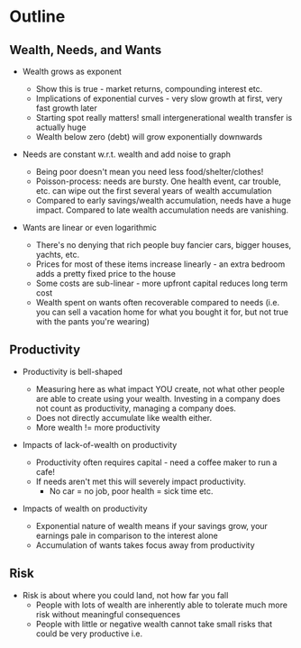 # Outline

## Wealth, Needs, and Wants
+ Wealth grows as exponent
	+ Show this is true - market returns, compounding interest etc.
	+ Implications of exponential curves - very slow growth at first, very fast growth later
	+ Starting spot really matters! small intergenerational wealth transfer is actually huge
	+ Wealth below zero (debt) will grow exponentially downwards
	
+ Needs are constant w.r.t. wealth and add noise to graph
	+ Being poor doesn't mean you need less food/shelter/clothes!
	+ Poisson-process: needs are bursty. One health event, car trouble, etc. can wipe out the first several years of wealth accumulation
	+ Compared to early savings/wealth accumulation, needs have a huge impact. Compared to late wealth accumulation needs are vanishing.

+ Wants are linear or even logarithmic
	+ There's no denying that rich people buy fancier cars, bigger houses, yachts, etc.
	+ Prices for most of these items increase linearly - an extra bedroom adds a pretty fixed price to the house
	+ Some costs are sub-linear - more upfront capital reduces long term cost
	+ Wealth spent on wants often recoverable compared to needs (i.e. you can sell a vacation home for what you bought it for, but not true with the pants you're wearing) 

## Productivity

+ Productivity is bell-shaped
	+ Measuring here as what impact YOU create, not what other people are able to create using your wealth. Investing in a company does not count as productivity, managing a company does.
	+ Does not directly accumulate like wealth either.
	+ More wealth != more productivity

+ Impacts of lack-of-wealth on productivity
	+ Productivity often requires capital - need a coffee maker to run a cafe!
	+ If needs aren't met this will severely impact productivity.
		+ No car = no job, poor health = sick time etc.

+ Impacts of wealth on productivity
	+ Exponential nature of wealth means if your savings grow, your earnings pale in comparison to the interest alone
	+ Accumulation of wants takes focus away from productivity

## Risk

+ Risk is about where you could land, not how far you fall
	+ People with lots of wealth are inherently able to tolerate much more risk without meaningful consequences
	+ People with little or negative wealth cannot take small risks that could be very productive i.e. 
